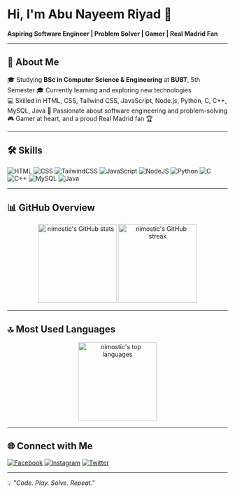 <!-- Banner (যদি পরে বানাও, এখানে ইমেজ লিঙ্ক দিও) -->
<!-- ![Banner](https://your-banner-link.com) -->

# Hi, I'm Abu Nayeem Riyad 👋
**Aspiring Software Engineer | Problem Solver | Gamer | Real Madrid Fan**

---

## 🚀 About Me
🎓 Studying **BSc in Computer Science & Engineering** at **BUBT**, 5th Semester 
🎓 Currently learning and exploring new technologies  
💻 Skilled in HTML, CSS, Tailwind CSS, JavaScript, Node.js, Python, C, C++, MySQL, Java 
🎯 Passionate about software engineering and problem-solving
🎮 Gamer at heart, and a proud Real Madrid fan 🏆

---

## 🛠 Skills

![HTML](https://img.shields.io/badge/HTML5-E34F26?style=for-the-badge&logo=html5&logoColor=white)
![CSS](https://img.shields.io/badge/CSS3-1572B6?style=for-the-badge&logo=css3&logoColor=white)
![TailwindCSS](https://img.shields.io/badge/Tailwind_CSS-38B2AC?style=for-the-badge&logo=tailwind-css&logoColor=white)
![JavaScript](https://img.shields.io/badge/JavaScript-F7DF1E?style=for-the-badge&logo=javascript&logoColor=black)
![NodeJS](https://img.shields.io/badge/Node.js-339933?style=for-the-badge&logo=nodedotjs&logoColor=white)
![Python](https://img.shields.io/badge/Python-3776AB?style=for-the-badge&logo=python&logoColor=white)
![C](https://img.shields.io/badge/C-00599C?style=for-the-badge&logo=c&logoColor=white)
![C++](https://img.shields.io/badge/C++-00599C?style=for-the-badge&logo=cplusplus&logoColor=white)
![MySQL](https://img.shields.io/badge/MySQL-4479A1?style=for-the-badge&logo=mysql&logoColor=white)
![Java](https://img.shields.io/badge/Java-007396?style=for-the-badge&logo=java&logoColor=white)

---

## 📊 GitHub Overview

<p align="center">
  <!-- GitHub Stats -->
  <img height="180em" src="https://github-readme-stats.vercel.app/api?username=nimostic&show_icons=true&theme=radical" alt="nimostic's GitHub stats"/>
  
  <!-- Streak Stats -->
  <img height="180em" src="https://github-readme-streak-stats.herokuapp.com?user=nimostic&theme=radical" alt="nimostic's GitHub streak"/>

</p>

---

## 🔝 Most Used Languages
<p align="center">
  <img height="180em" src="https://github-readme-stats.vercel.app/api/top-langs/?username=nimostic&layout=compact&theme=radical" alt="nimostic's top languages"/>
</p>
 

---

## 🌐 Connect with Me
[![Facebook](https://img.shields.io/badge/Facebook-1877F2?style=for-the-badge&logo=facebook&logoColor=white)](https://facebook.com/riyadreverie)
[![Instagram](https://img.shields.io/badge/Instagram-E4405F?style=for-the-badge&logo=instagram&logoColor=white)](https://instagram.com/riyad_reverie)
[![Twitter](https://img.shields.io/badge/Twitter-000000?style=for-the-badge&logo=x&logoColor=white)](https://x.com/abunayeemriyad)

---

💡 *"Code. Play. Solve. Repeat."*
